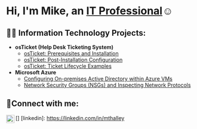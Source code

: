 <h1>Hi, I'm Mike, an <a href="https://linkedin.com/in/mthalley">IT Professional</a>☺</h1>

<h2>👨‍💻 Information Technology Projects:</h2>

- <b>osTicket (Help Desk Ticketing System)</b>
  - [osTicket: Prerequisites and Installation](https://github.com/mthalley/osticket-prereqs)
  - [osTicket: Post-Installation Configuration](https://github.com/mthalley/post-install-config)
  - [osTicket: Ticket Lifecycle Examples](https://github.com/mthalley/ticket-lifecycle)
- <b>Microsoft Azure</b>
  - [Configuring On-premises Active Directory within Azure VMs](https://github.com/joshmadakorcc/configure-ad)
  - [Network Security Groups (NSGs) and Inspecting Network Protocols](https://github.com/joshmadakorcc/azure-network-protocols)

<h2>🤳Connect with me:</h2>

[<img align="left" alt="Josh | LinkedIn" width="22px" src="https://cdn.jsdelivr.net/npm/simple-icons@v3/icons/linkedin.svg" />]
[linkedin]: https://linkedin.com/in/mthalley
